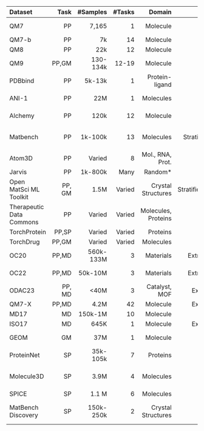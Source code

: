 | Dataset  | Task  | #Samples | #Tasks | Domain         | Split       | Metric       | Date  | Benchmark      | Source  |
| :---     | ---:  | ---:     | ---:   | ---:           | ---:        | ---:         | ---:  | ---:           | ---:    |
| QM7      | PP    | 7,165    | 1      | Molecule       | Stratified  | MAE          | 2012* | MoleculeNet    | [GDB-13],[MoleculeNet](https://moleculenet.org/) |
| QM7-b    | PP    | 7k       | 14     | Molecule       | Random      | MAE          | 2014  | MoleculeNet    | [GDB-13],[info](http://quantum-machine.org/datasets/),[info](https://deepchem.readthedocs.io/_/downloads/en/2.4.0/pdf/)|
| QM8      | PP    | 22k      | 12     | Molecule       | Random      | MAE          | 2014  | MoleculeNet    | [GDB-17],[info](http://quantum-machine.org/datasets/) |
| QM9      | PP,GM | 130-134k | 12-19  | Molecule       | Random      | MAE          | 2012  | MoleculeNet    | [GDB-17],[info](http://quantum-machine.org/datasets/),[PyG](https://pytorch-geometric.readthedocs.io/en/latest/generated/torch_geometric.datasets.QM9.html) |
| PDBbind  | PP    | 5k-13k   | 1      | Protein-ligand | Time        | RMSE         | 2004* | MoleculeNet    | [PDB](https://www.rcsb.org/search),[info](https://deepchem.readthedocs.io/_/downloads/en/2.4.0/pdf/) |
| ANI-1    | PP    | 22M      | 1      | Molecules      | -           | MAE, ROC AUC | 2017  | -         | [GDB-11],[github](https://github.com/isayev/ANI1_dataset),[data-git](https://github.com/atomistic-machine-learning/schnetpack/blob/dce002f1befe9bd1ccd5efb7651a1f6ed7c224a8/src/schnetpack/datasets/ani1.py)  |
| Alchemy  | PP    | 120k     | 12     | Molecule       | Stratified* | MAE          | 2019  | [Alchemy Contest](https://alchemy.tencent.com/#leaderboard) | [GDB MedChem](https://gdb.unibe.ch/downloads/), [link](https://alchemy.tencent.com/), [link](https://huggingface.co/graphs-datasets) |
| Matbench  | PP    | 1k-100k  | 13     | Molecules      | StratifiedKFold*| MAE, ROC-AUC | 2019 | [Matbench](https://matbench.materialsproject.org/)| [Materials Project](https://next-gen.materialsproject.org/),[data](https://ml.materialsproject.org/) | |
| Atom3D     | PP      | Varied      | 8       | Mol., RNA, Prot. | Varied       | Various    | 2021 | [Atoms3D](https://www.atom3d.ai/)  |  [github](https://github.com/drorlab/atom3d) |
| Jarvis     | PP      | 1k-800k     | Many   | Random*        | Molecules      | MAE          | 2020* | [Nist-Jarvis](https://pages.nist.gov/jarvis/databases/)  | [Docu](https://pages.nist.gov/jarvis/)[Paper](https://www.nature.com/articles/s41524-020-00440-1) |
|Open MatSci ML Toolkit  | PP, GM | 1.5M  |   Varied  | Crystal Structures | Stratified/Random  |  MAE  |2023* | [Open MatSci ML Toolkit](https://github.com/IntelLabs/matsciml}) | [Paper](https://arxiv.org/abs/2309.05934), [github](https://github.com/IntelLabs/matsciml) |
| Therapeutic Data Commons  | PP | Varied  | Varied     | Molecules, Proteins    | Stratified | Varied         | 2022 | [TDC](https://tdcommons.ai/) |  [Documentation](https://tdcommons.ai/),[github](https://github.com/mims-harvard/TDC) |
| TorchProtein     | PP,SP | Varied       | Varied       | Proteins                 | Stratified | Varied         | 2022 | | [TorchProtein](https://torchprotein.ai/benchmark) | [Paper](https://arxiv.org/abs/2206.02096),[github](https://github.com/DeepGraphLearning/PEER_Benchmark) |
| TorchDrug    | PP,GM  | Varied       | Varied       | Molecules                 | Stratified  | Varied         | 2022 | [TorchDrug](https://torchdrug.ai/) | [Paper](https://arxiv.org/abs/2202.08320),[github](https://github.com/DeepGraphLearning/torchdrug/) |
| OC20         | PP,MD  | 560k-133M    | 3        | Materials     | Extrapolation*   | MAE, EwT  | 2020*  | [OCP](https://opencatalystproject.org/)  | [Paper](https://pubs.acs.org/doi/10.1021/acscatal.0c04525), [github](https://github.com/Open-Catalyst-Project/ocp)        |
| OC22       | PP,MD  | 50k-10M      | 3       | Materials      | Extrapolation*    | MAE, EwT     | 2022* | [OCP](https://opencatalystproject.org/) | [Paper](https://pubs.acs.org/doi/10.1021/acscatal.2c05426), [gitub](https://github.com/Open-Catalyst-Project/ocp)          |
| ODAC23     | PP, MD |  <40M        | 3       | Catalyst, MOF |   Extrapolation   | MAE, EwT     | 2023* | [Paper](https://pubs.acs.org/doi/10.1021/acscatal.2c05426)[github](https://github.com/Open-Catalyst-Project/ocp) |
| QM7-X      | PP,MD  | 4.2M        | 42       | Molecule       | Extrapolation | MAE  | 2022 | - | [GDB-13](https://gdb.unibe.ch/downloads/) |
| MD17       | MD     | 150k-1M         | 10        | Molecule                 | ?               | MAE                  | 2017* | [info](http://quantum-machine.org/datasets/)[PyG](https://pytorch-geometric.readthedocs.io/en/latest/generated/torch_geometric.datasets.MD17.html#torch_geometric.datasets.MD17)[HF](https://huggingface.co/graphs-datasets)[git](https://github.com/atomistic-machine-learning/schnetpack/blob/dce002f1befe9bd1ccd5efb7651a1f6ed7c224a8/src/schnetpack/datasets/md17.py#L188)             |
| ISO17      | MD    | 645K          | 1       | Molecule                 | Extrapolation          | MAE                | 2016 | - | [QM9](http://www.quantum-machine.org/datasets/#md-datasets)             |
| GEOM       | GM    | 37M           | 1      | Molecule                  | Random             | MAE, RMSD              | 2021* | GEOM | [Paper](https://www.nature.com/articles/s41597-022-01288-4), [github](https://github.com/learningmatter-mit/geom) |
| ProteinNet   | SP   | 35k-105k     | 7       |  Proteins                   | Stratified               | Varied         | 2019  | -   | [Paper](https://bmcbioinformatics.biomedcentral.com/articles/10.1186/s12859-019-2932-0), [github](https://github.com/aqlaboratory/proteinnet) |
| Molecule3D   | SP   | 3.9M           | 4        | Molecules               | Random             | MAE, RMSE, validity  | 2021 | - | [PubChemQC](https://arxiv.org/pdf/2110.01717.pdf) | [Paper](https://arxiv.org/pdf/2110.01717.pdf)[link](https://arxiv.org/pdf/2110.01717.pdf)  |
| SPICE   | SP |  1.1 M    |  6       |  Molecules          | Random   | MAE        | 2023 | - | [Paper](https://www.nature.com/articles/s41597-022-01882-6),[github](https://github.com/openmm/spice-dataset) |    
| MatBench Discovery | SP |  150k-250k    |  2      | Crystal Structures        | Varied   | F1, Accuracy, MAE      | 2023 | [MatBench Discovery](https://matbench-discovery.materialsproject.org/models) | [Paper](https://matbench-discovery.materialsproject.org/preprint), [github](https://github.com/openmm/spice-dataset) |
